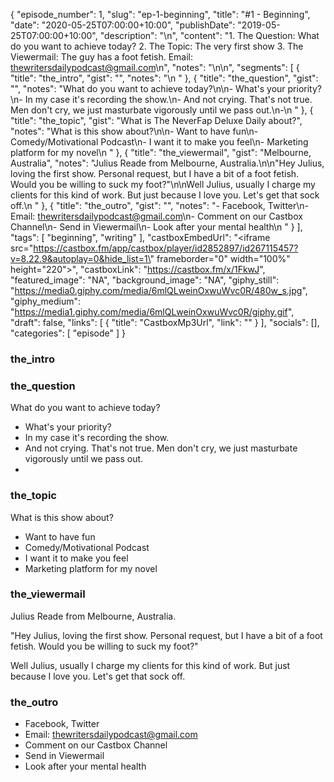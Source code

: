 {
	"episode_number": 1,
	"slug": "ep-1-beginning",
	"title": "#1 - Beginning",
	"date": "2020-05-25T07:00:00+10:00",
	"publishDate": "2019-05-25T07:00:00+10:00",
	"description": "\n",
	"content": "1. The Question: What do you want to achieve today? 2. The Topic: The very first show 3. The Viewermail: The guy has a foot fetish. Email: thewritersdailypodcast@gmail.com\n",
	"notes": "\n\n",
	"segments": [
		{
			"title": "the_intro",
			"gist": "",
			"notes": "\n    "
		},
		{
			"title": "the_question",
			"gist": "",
			"notes": "What do you want to achieve today?\n\n- What's your priority?\n- In my case it's recording the show.\n- And not crying. That's not true. Men don't cry, we just masturbate vigorously until we pass out.\n-\n    "
		},
		{
			"title": "the_topic",
			"gist": "What is The NeverFap Deluxe Daily about?",
			"notes": "What is this show about?\n\n- Want to have fun\n- Comedy/Motivational Podcast\n- I want it to make you feel\n- Marketing platform for my novel\n    "
		},
		{
			"title": "the_viewermail",
			"gist": "Melbourne, Australia",
			"notes": "Julius Reade from Melbourne, Australia.\n\n\"Hey Julius, loving the first show. Personal request, but I have a bit of a foot fetish. Would you be willing to suck my foot?\"\n\nWell Julius, usually I charge my clients for this kind of work. But just because I love you. Let's get that sock off.\n    "
		},
		{
			"title": "the_outro",
			"gist": "",
			"notes": "- Facebook, Twitter\n- Email: thewritersdailypodcast@gmail.com\n- Comment on our Castbox Channel\n- Send in Viewermail\n- Look after your mental health\n    "
		}
	],
	"tags": [
		"beginning",
		"writing"
	],
	"castboxEmbedUrl": "<iframe src=\"https://castbox.fm/app/castbox/player/id2852897/id267115457?v=8.22.9&autoplay=0&hide_list=1\" frameborder=\"0\" width=\"100%\" height=\"220\"></iframe>",
	"castboxLink": "https://castbox.fm/x/1FkwJ",
	"featured_image": "NA",
	"background_image": "NA",
	"giphy_still": "https://media0.giphy.com/media/6mlQLweinOxwuWvc0R/480w_s.jpg",
	"giphy_medium": "https://media1.giphy.com/media/6mlQLweinOxwuWvc0R/giphy.gif",
	"draft": false,
	"links": [
		{
			"title": "CastboxMp3Url",
			"link": ""
		}
	],
	"socials": [],
	"categories": [
		"episode"
	]
}

### the_intro



### the_question

What do you want to achieve today?

- What's your priority?
- In my case it's recording the show.
- And not crying. That's not true. Men don't cry, we just masturbate vigorously until we pass out.
-

### the_topic

What is this show about?

- Want to have fun
- Comedy/Motivational Podcast
- I want it to make you feel
- Marketing platform for my novel

### the_viewermail

Julius Reade from Melbourne, Australia.

"Hey Julius, loving the first show. Personal request, but I have a bit of a foot fetish. Would you be willing to suck my foot?"

Well Julius, usually I charge my clients for this kind of work. But just because I love you. Let's get that sock off.

### the_outro

- Facebook, Twitter
- Email: thewritersdailypodcast@gmail.com
- Comment on our Castbox Channel
- Send in Viewermail
- Look after your mental health

